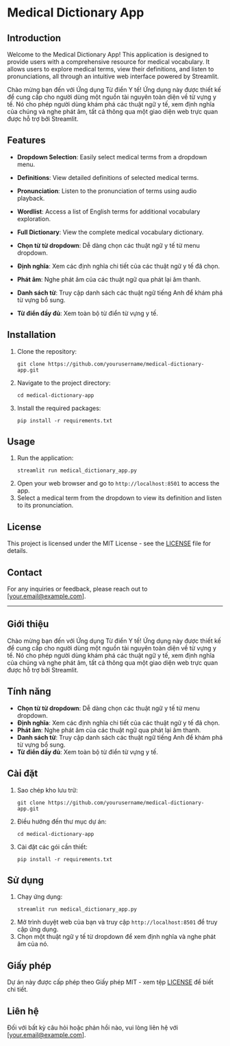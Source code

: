 # Medical Dictionary App

## Introduction
Welcome to the Medical Dictionary App! This application is designed to provide users with a comprehensive resource for medical vocabulary. It allows users to explore medical terms, view their definitions, and listen to pronunciations, all through an intuitive web interface powered by Streamlit.

Chào mừng bạn đến với Ứng dụng Từ điển Y tế! Ứng dụng này được thiết kế để cung cấp cho người dùng một nguồn tài nguyên toàn diện về từ vựng y tế. Nó cho phép người dùng khám phá các thuật ngữ y tế, xem định nghĩa của chúng và nghe phát âm, tất cả thông qua một giao diện web trực quan được hỗ trợ bởi Streamlit.

## Features
- **Dropdown Selection**: Easily select medical terms from a dropdown menu.
- **Definitions**: View detailed definitions of selected medical terms.
- **Pronunciation**: Listen to the pronunciation of terms using audio playback.
- **Wordlist**: Access a list of English terms for additional vocabulary exploration.
- **Full Dictionary**: View the complete medical vocabulary dictionary.

- **Chọn từ từ dropdown**: Dễ dàng chọn các thuật ngữ y tế từ menu dropdown.
- **Định nghĩa**: Xem các định nghĩa chi tiết của các thuật ngữ y tế đã chọn.
- **Phát âm**: Nghe phát âm của các thuật ngữ qua phát lại âm thanh.
- **Danh sách từ**: Truy cập danh sách các thuật ngữ tiếng Anh để khám phá từ vựng bổ sung.
- **Từ điển đầy đủ**: Xem toàn bộ từ điển từ vựng y tế.

## Installation
1. Clone the repository:
   ```
   git clone https://github.com/yourusername/medical-dictionary-app.git
   ```
2. Navigate to the project directory:
   ```
   cd medical-dictionary-app
   ```
3. Install the required packages:
   ```
   pip install -r requirements.txt
   ```

## Usage
1. Run the application:
   ```
   streamlit run medical_dictionary_app.py
   ```
2. Open your web browser and go to `http://localhost:8501` to access the app.
3. Select a medical term from the dropdown to view its definition and listen to its pronunciation.

## License
This project is licensed under the MIT License - see the [LICENSE](LICENSE) file for details.

## Contact
For any inquiries or feedback, please reach out to [your.email@example.com].

---

## Giới thiệu
Chào mừng bạn đến với Ứng dụng Từ điển Y tế! Ứng dụng này được thiết kế để cung cấp cho người dùng một nguồn tài nguyên toàn diện về từ vựng y tế. Nó cho phép người dùng khám phá các thuật ngữ y tế, xem định nghĩa của chúng và nghe phát âm, tất cả thông qua một giao diện web trực quan được hỗ trợ bởi Streamlit.

## Tính năng
- **Chọn từ từ dropdown**: Dễ dàng chọn các thuật ngữ y tế từ menu dropdown.
- **Định nghĩa**: Xem các định nghĩa chi tiết của các thuật ngữ y tế đã chọn.
- **Phát âm**: Nghe phát âm của các thuật ngữ qua phát lại âm thanh.
- **Danh sách từ**: Truy cập danh sách các thuật ngữ tiếng Anh để khám phá từ vựng bổ sung.
- **Từ điển đầy đủ**: Xem toàn bộ từ điển từ vựng y tế.

## Cài đặt
1. Sao chép kho lưu trữ:
   ```
   git clone https://github.com/yourusername/medical-dictionary-app.git
   ```
2. Điều hướng đến thư mục dự án:
   ```
   cd medical-dictionary-app
   ```
3. Cài đặt các gói cần thiết:
   ```
   pip install -r requirements.txt
   ```

## Sử dụng
1. Chạy ứng dụng:
   ```
   streamlit run medical_dictionary_app.py
   ```
2. Mở trình duyệt web của bạn và truy cập `http://localhost:8501` để truy cập ứng dụng.
3. Chọn một thuật ngữ y tế từ dropdown để xem định nghĩa và nghe phát âm của nó.

## Giấy phép
Dự án này được cấp phép theo Giấy phép MIT - xem tệp [LICENSE](LICENSE) để biết chi tiết.

## Liên hệ
Đối với bất kỳ câu hỏi hoặc phản hồi nào, vui lòng liên hệ với [your.email@example.com].